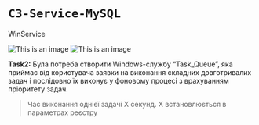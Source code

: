 # `C3-Service-MySQL`

 WinService
 
 ![This is an image](https://img.shields.io/badge/C%23-89.6%25-darkgreen) ![This is an image](https://img.shields.io/badge/version-1.0-lightblue)  
 
**Task2:** Була потреба створити Windows-службу “Task_Queue”, яка приймає від користувача заявки на виконання складних довготривалих задач і послідовно їх виконує у фоновому процесі з врахуванням пріоритету задач. 
> Час виконання однієї задачі Х секунд. X встановлюється в параметрах реєстру
